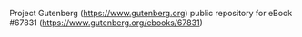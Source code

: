 Project Gutenberg (https://www.gutenberg.org) public repository for
eBook #67831 (https://www.gutenberg.org/ebooks/67831)
